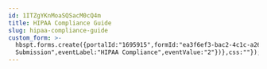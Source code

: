 ```yaml
---
id: 1ITZgYKnMoaSQSacM0cQ4m
title: HIPAA Compliance Guide
slug: hipaa-compliance-guide
custom_form: >-
  hbspt.forms.create({portalId:"1695915",formId:"ea3f6ef3-bac2-4c1c-a26b-b2a93d1db2a1",onFormSubmit:function(e){window.dataLayer=window.dataLayer||[],window.dataLayer.push({event:"GAEvent",eventCategory:"Academy",eventAction:"Form
  Submission",eventLabel:"HIPAA Compliance",eventValue:"2"})},css:""});
---
```


  